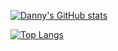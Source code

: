 [![Danny's GitHub stats](https://github-readme-stats.vercel.app/api?username=DannySeidel&theme=dark&show_icons=true&count_private=true&hide_border=true&icon_color=008ae6)](https://github.com/DannySeidel)

[![Top Langs](https://github-readme-stats.vercel.app/api/top-langs/?username=DannySeidel&langs_count=6&theme=dark&layout=compact&hide_border=true)](https://github.com/DannySeidel?tab=repositories)
